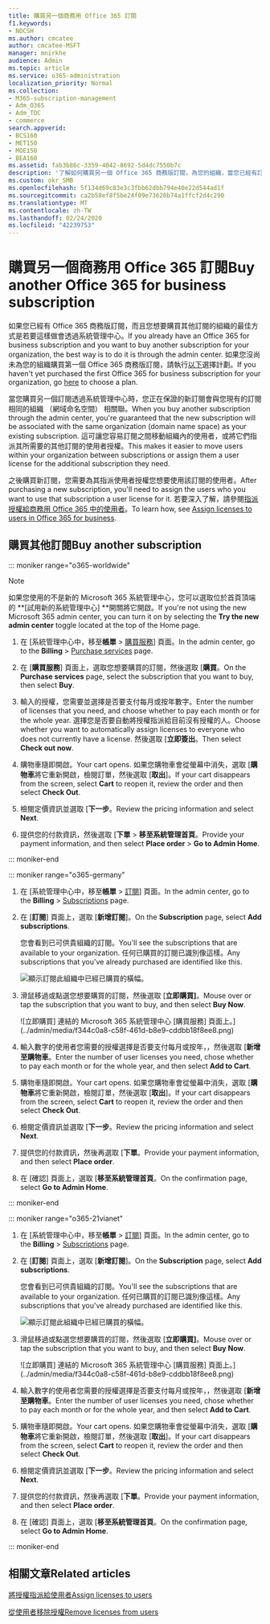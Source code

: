 ```yaml
---
title: 購買另一個商務用 Office 365 訂閱
f1.keywords:
- NOCSH
ms.author: cmcatee
author: cmcatee-MSFT
manager: mnirkhe
audience: Admin
ms.topic: article
ms.service: o365-administration
localization_priority: Normal
ms.collection:
- M365-subscription-management
- Adm_O365
- Adm_TOC
- commerce
search.appverid:
- BCS160
- MET150
- MOE150
- BEA160
ms.assetid: fab3b86c-3359-4042-8692-5d4dc7550b7c
description: '了解如何購買另一個 Office 365 商務版訂閱，為您的組織，當您已經有訂用帳戶。 '
ms.custom: okr_SMB
ms.openlocfilehash: 5f134d69c83e3c3fbb62dbb794e40e22d544ad1f
ms.sourcegitcommit: ca2b58ef8f5be24f09e73620b74a1ffcf2d4c290
ms.translationtype: MT
ms.contentlocale: zh-TW
ms.lasthandoff: 02/24/2020
ms.locfileid: "42239753"
---
```

# <a name="buy-another-office-365-for-business-subscription"></a><span data-ttu-id="f031a-103">購買另一個商務用 Office 365 訂閱</span><span class="sxs-lookup"><span data-stu-id="f031a-103">Buy another Office 365 for business subscription</span></span>

<span data-ttu-id="f031a-104">如果您已經有 Office 365 商務版訂閱，而且您想要購買其他訂閱的組織的最佳方式是若要這樣做會透過系統管理中心。</span><span class="sxs-lookup"><span data-stu-id="f031a-104">If you already have an Office 365 for business subscription and you want to buy another subscription for your organization, the best way is to do it is through the admin center.</span></span> <span data-ttu-id="f031a-105">如果您沒尚未為您的組織購買第一個 Office 365 商務版訂閱，請執行[以下](https://products.office.com/business/compare-office-365-for-business-plans)選擇計劃。</span><span class="sxs-lookup"><span data-stu-id="f031a-105">If you haven't yet purchased the first Office 365 for business subscription for your organization, go [here](https://products.office.com/business/compare-office-365-for-business-plans) to choose a plan.</span></span>
  
<span data-ttu-id="f031a-106">當您購買另一個訂閱透過系統管理中心時，您正在保證的新訂閱會與您現有的訂閱相同的組織 （網域命名空間） 相關聯。</span><span class="sxs-lookup"><span data-stu-id="f031a-106">When you buy another subscription through the admin center, you're guaranteed that the new subscription will be associated with the same organization (domain name space) as your existing subscription.</span></span> <span data-ttu-id="f031a-107">這可讓您容易訂閱之間移動組織內的使用者，或將它們指派其所需要的其他訂閱的使用者授權。</span><span class="sxs-lookup"><span data-stu-id="f031a-107">This makes it easier to move users within your organization between subscriptions or assign them a user license for the additional subscription they need.</span></span>
  
<span data-ttu-id="f031a-108">之後購買新訂閱，您需要為其指派使用者授權您想要使用該訂閱的使用者。</span><span class="sxs-lookup"><span data-stu-id="f031a-108">After purchasing a new subscription, you'll need to assign the users who you want to use that subscription a user license for it.</span></span> <span data-ttu-id="f031a-109">若要深入了解，請參閱[指派授權給商務用 Office 365 中的使用者](../admin/manage/assign-licenses-to-users.md)。</span><span class="sxs-lookup"><span data-stu-id="f031a-109">To learn how, see [Assign licenses to users in Office 365 for business](../admin/manage/assign-licenses-to-users.md).</span></span>
  
## <a name="buy-another-subscription"></a><span data-ttu-id="f031a-110">購買其他訂閱</span><span class="sxs-lookup"><span data-stu-id="f031a-110">Buy another subscription</span></span>

::: moniker range="o365-worldwide"

> [!NOTE]
> <span data-ttu-id="f031a-111">如果您使用的不是新的 Microsoft 365 系統管理中心，您可以選取位於首頁頂端的 \*\*[試用新的系統管理中心] \*\*開關將它開啟。</span><span class="sxs-lookup"><span data-stu-id="f031a-111">If you're not using the new Microsoft 365 admin center, you can turn it on by selecting the **Try the new admin center** toggle located at the top of the Home page.</span></span>

1. <span data-ttu-id="f031a-112">在 [系統管理中心中，移至**帳單** \> <a href="https://go.microsoft.com/fwlink/p/?linkid=868433" target="_blank">購買服務</a>] 頁面。</span><span class="sxs-lookup"><span data-stu-id="f031a-112">In the admin center, go to the **Billing** \> <a href="https://go.microsoft.com/fwlink/p/?linkid=868433" target="_blank">Purchase services</a> page.</span></span>

2. <span data-ttu-id="f031a-113">在 [**購買服務**] 頁面上，選取您想要購買的訂閱，然後選取 [**購買**。</span><span class="sxs-lookup"><span data-stu-id="f031a-113">On the **Purchase services** page, select the subscription that you want to buy, then select **Buy**.</span></span>

3. <span data-ttu-id="f031a-114">輸入的授權，您需要並選擇是否要支付每月或按年數字。</span><span class="sxs-lookup"><span data-stu-id="f031a-114">Enter the number of licenses that you need, and choose whether to pay each month or for the whole year.</span></span> <span data-ttu-id="f031a-115">選擇您是否要自動將授權指派給目前沒有授權的人。</span><span class="sxs-lookup"><span data-stu-id="f031a-115">Choose whether you want to automatically assign licenses to everyone who does not currently have a license.</span></span> <span data-ttu-id="f031a-116">然後選取 [**立即簽出**。</span><span class="sxs-lookup"><span data-stu-id="f031a-116">Then select **Check out now**.</span></span>

4. <span data-ttu-id="f031a-117">購物車隨即開啟。</span><span class="sxs-lookup"><span data-stu-id="f031a-117">Your cart opens.</span></span> <span data-ttu-id="f031a-118">如果您購物車會從螢幕中消失，選取 [**購物車**將它重新開啟，檢閱訂單，然後選取 [**取出**]。</span><span class="sxs-lookup"><span data-stu-id="f031a-118">If your cart disappears from the screen, select **Cart** to reopen it, review the order and then select **Check Out**.</span></span>

5. <span data-ttu-id="f031a-119">檢閱定價資訊並選取 [**下一步**。</span><span class="sxs-lookup"><span data-stu-id="f031a-119">Review the pricing information and select **Next**.</span></span>

6. <span data-ttu-id="f031a-120">提供您的付款資訊，然後選取 [**下單** \> **移至系統管理首頁**。</span><span class="sxs-lookup"><span data-stu-id="f031a-120">Provide your payment information, and then select **Place order** \> **Go to Admin Home**.</span></span>

::: moniker-end

::: moniker range="o365-germany"

1. <span data-ttu-id="f031a-121">在 [系統管理中心中，移至**帳單** \> <a href="https://go.microsoft.com/fwlink/p/?linkid=847745" target="_blank">訂閱</a>] 頁面。</span><span class="sxs-lookup"><span data-stu-id="f031a-121">In the admin center, go to the **Billing** \> <a href="https://go.microsoft.com/fwlink/p/?linkid=847745" target="_blank">Subscriptions</a> page.</span></span>

2. <span data-ttu-id="f031a-122">在 [**訂閱**] 頁面上，選取 [**新增訂閱**]。</span><span class="sxs-lookup"><span data-stu-id="f031a-122">On the **Subscription** page, select **Add subscriptions**.</span></span>

    <span data-ttu-id="f031a-123">您會看到已可供貴組織的訂閱。</span><span class="sxs-lookup"><span data-stu-id="f031a-123">You'll see the subscriptions that are available to your organization.</span></span> <span data-ttu-id="f031a-124">任何已購買的訂閱已識別像這樣。</span><span class="sxs-lookup"><span data-stu-id="f031a-124">Any subscriptions that you've already purchased are identified like this.</span></span>

    ![顯示訂閱此組織中已經已購買的橫幅。](../admin/media/9e18d31a-24a5-4c64-a71c-fafd4a4feb28.png)
  
3. <span data-ttu-id="f031a-126">滑鼠移過或點選您想要購買的訂閱，然後選取 [**立即購買]**。</span><span class="sxs-lookup"><span data-stu-id="f031a-126">Mouse over or tap the subscription that you want to buy, and then select **Buy Now**.</span></span>

    ![立即購買] 連結的 Microsoft 365 系統管理中心 [購買服務] 頁面上。](../admin/media/f344c0a8-c58f-461d-b8e9-cddbb18f8ee8.png)
  
4. <span data-ttu-id="f031a-128">輸入數字的使用者您需要的授權選擇是否要支付每月或按年，，然後選取 [**新增至購物車**。</span><span class="sxs-lookup"><span data-stu-id="f031a-128">Enter the number of user licenses you need, chose whether to pay each month or for the whole year, and then select **Add to Cart**.</span></span>

5. <span data-ttu-id="f031a-129">購物車隨即開啟。</span><span class="sxs-lookup"><span data-stu-id="f031a-129">Your cart opens.</span></span> <span data-ttu-id="f031a-130">如果您購物車會從螢幕中消失，選取 [**購物車**將它重新開啟，檢閱訂單，然後選取 [**取出**]。</span><span class="sxs-lookup"><span data-stu-id="f031a-130">If your cart disappears from the screen, select **Cart** to reopen it, review the order and then select **Check Out**.</span></span>

6. <span data-ttu-id="f031a-131">檢閱定價資訊並選取 [**下一步**。</span><span class="sxs-lookup"><span data-stu-id="f031a-131">Review the pricing information and select **Next**.</span></span>

7. <span data-ttu-id="f031a-132">提供您的付款資訊，然後再選取 [**下單**。</span><span class="sxs-lookup"><span data-stu-id="f031a-132">Provide your payment information, and then select **Place order**.</span></span>

8. <span data-ttu-id="f031a-133">在 [確認] 頁面上，選取 [**移至系統管理首頁**。</span><span class="sxs-lookup"><span data-stu-id="f031a-133">On the confirmation page, select **Go to Admin Home**.</span></span>

::: moniker-end

::: moniker range="o365-21vianet"

1. <span data-ttu-id="f031a-134">在 [系統管理中心中，移至**帳單** \> <a href="https://go.microsoft.com/fwlink/p/?linkid=850626" target="_blank">訂閱</a>] 頁面。</span><span class="sxs-lookup"><span data-stu-id="f031a-134">In the admin center, go to the **Billing** \> <a href="https://go.microsoft.com/fwlink/p/?linkid=850626" target="_blank">Subscriptions</a> page.</span></span>

2. <span data-ttu-id="f031a-135">在 [**訂閱**] 頁面上，選取 [**新增訂閱**]。</span><span class="sxs-lookup"><span data-stu-id="f031a-135">On the **Subscription** page, select **Add subscriptions**.</span></span>

    <span data-ttu-id="f031a-136">您會看到已可供貴組織的訂閱。</span><span class="sxs-lookup"><span data-stu-id="f031a-136">You'll see the subscriptions that are available to your organization.</span></span> <span data-ttu-id="f031a-137">任何已購買的訂閱已識別像這樣。</span><span class="sxs-lookup"><span data-stu-id="f031a-137">Any subscriptions that you've already purchased are identified like this.</span></span>

    ![顯示訂閱此組織中已經已購買的橫幅。](../admin/media/9e18d31a-24a5-4c64-a71c-fafd4a4feb28.png)
  
3. <span data-ttu-id="f031a-139">滑鼠移過或點選您想要購買的訂閱，然後選取 [**立即購買]**。</span><span class="sxs-lookup"><span data-stu-id="f031a-139">Mouse over or tap the subscription that you want to buy, and then select **Buy Now**.</span></span>

    ![立即購買] 連結的 Microsoft 365 系統管理中心 [購買服務] 頁面上。](../admin/media/f344c0a8-c58f-461d-b8e9-cddbb18f8ee8.png)
  
4. <span data-ttu-id="f031a-141">輸入數字的使用者您需要的授權選擇是否要支付每月或按年，，然後選取 [**新增至購物車**。</span><span class="sxs-lookup"><span data-stu-id="f031a-141">Enter the number of user licenses you need, chose whether to pay each month or for the whole year, and then select **Add to Cart**.</span></span>

5. <span data-ttu-id="f031a-142">購物車隨即開啟。</span><span class="sxs-lookup"><span data-stu-id="f031a-142">Your cart opens.</span></span> <span data-ttu-id="f031a-143">如果您購物車會從螢幕中消失，選取 [**購物車**將它重新開啟，檢閱訂單，然後選取 [**取出**]。</span><span class="sxs-lookup"><span data-stu-id="f031a-143">If your cart disappears from the screen, select **Cart** to reopen it, review the order and then select **Check Out**.</span></span>

6. <span data-ttu-id="f031a-144">檢閱定價資訊並選取 [**下一步**。</span><span class="sxs-lookup"><span data-stu-id="f031a-144">Review the pricing information and select **Next**.</span></span>

7. <span data-ttu-id="f031a-145">提供您的付款資訊，然後再選取 [**下單**。</span><span class="sxs-lookup"><span data-stu-id="f031a-145">Provide your payment information, and then select **Place order**.</span></span>

8. <span data-ttu-id="f031a-146">在 [確認] 頁面上，選取 [**移至系統管理首頁**。</span><span class="sxs-lookup"><span data-stu-id="f031a-146">On the confirmation page, select **Go to Admin Home**.</span></span>

::: moniker-end


## <a name="related-articles"></a><span data-ttu-id="f031a-147">相關文章</span><span class="sxs-lookup"><span data-stu-id="f031a-147">Related articles</span></span>

[<span data-ttu-id="f031a-148">將授權指派給使用者</span><span class="sxs-lookup"><span data-stu-id="f031a-148">Assign licenses to users</span></span>](../admin/manage/assign-licenses-to-users.md)
  
[<span data-ttu-id="f031a-149">從使用者移除授權</span><span class="sxs-lookup"><span data-stu-id="f031a-149">Remove licenses from users</span></span>](../admin/manage/remove-licenses-from-users.md)
